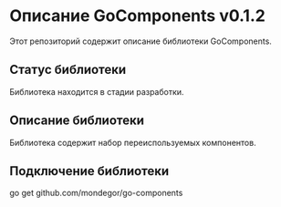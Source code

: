 # Описание GoComponents v0.1.2
Этот репозиторий содержит описание библиотеки GoComponents.

## Статус библиотеки
Библиотека находится в стадии разработки.

## Описание библиотеки
Библиотека содержит набор переиспользуемых компонентов.

## Подключение библиотеки
go get github.com/mondegor/go-components